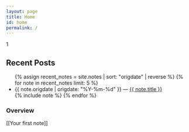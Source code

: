 ```yaml
---
layout: page
title: Home
id: home
permalink: /
---
```

1
<h2>Recent Posts</h2>
<ul>
  {% assign recent_notes = site.notes | sort: "origdate" | reverse %}
  {% for note in recent_notes limit: 5 %}
    <li>
      {{ note.origdate | origdate: "%Y-%m-%d" }} — <a class="internal-link" href="{{ site.baseurl }}{{ note.url }}">{{ note.title }}</a>
    </li>
    {% include note %}
  {% endfor %}
</ul>

<h3>Overview</h3>
[[Your first note]]

<!--
<h3>Overview1</h3>
{% include [[Your first note]] %}
-->



<style>
  .wrapper {
    max-width: 46em;
  }
</style>
